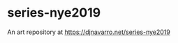 
<!-- README.md is generated from README.Rmd. Please edit that file -->

# series-nye2019

<!-- badges: start -->
<!-- badges: end -->

An art repository at <https://djnavarro.net/series-nye2019>
